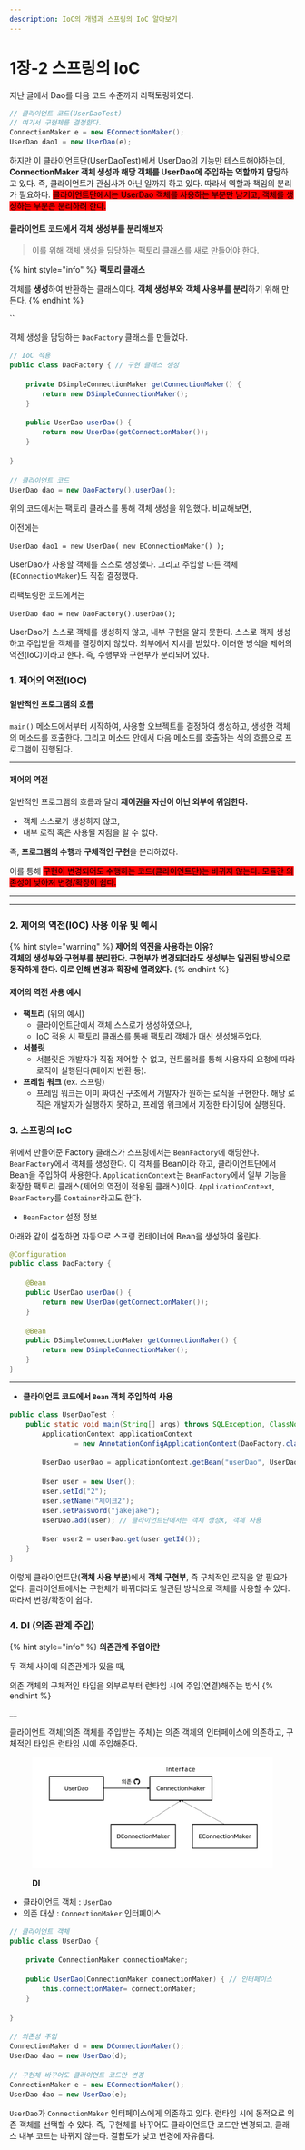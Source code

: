 ```yaml
---
description: IoC의 개념과 스프링의 IoC 알아보기
---
```


# 1장-2 스프링의 IoC



지난 글에서 Dao를 다음 코드 수준까지 리팩토링하였다.

```java
// 클라이언트 코드(UserDaoTest)
// 여기서 구현체를 결정한다.
ConnectionMaker e = new EConnectionMaker();
UserDao dao1 = new UserDao(e);
```

하지만 이 클라이언트단(UserDaoTest)에서 UserDao의 기능만 테스트해야하는데, **ConnectionMaker 객체 생성과 해당 객체를 UserDao에 주입하는 역할까지 담당**하고 있다. 즉, 클라이언트가 관심사가 아닌 일까지 하고 있다. 따라서 역할과 책임의 분리가 필요하다. <mark style="background-color:red;">클라이언트단에서는 UserDao 객체를 사용하는 부분만 남기고, 객체를 생성하는 부분은 분리하려 한다.</mark>



#### 클라이언트 코드에서 객체 생성부를 분리해보자

> 이를 위해 객체 생성을 담당하는 팩토리 클래스를 새로 만들어야 한다.

{% hint style="info" %}
**팩토리 클래스**

객체를 **생성**하여 반환하는 클래스이다. **객체 생성부와** **객체 사용부를 분리**하기 위해 만든다.
{% endhint %}

``

객체 생성을 담당하는 `DaoFactory` 클래스를 만들었다.

```java
// IoC 적용
public class DaoFactory { // 구현 클래스 생성

	private DSimpleConnectionMaker getConnectionMaker() {
        return new DSimpleConnectionMaker();
    }

	public UserDao userDao() {
        return new UserDao(getConnectionMaker());
    }

}

// 클라이언트 코드
UserDao dao = new DaoFactory().userDao();
```

위의 코드에서는 팩토리 클래스를 통해 객체 생성을 위임했다. 비교해보면,



이전에는

`UserDao dao1 = new UserDao( new EConnectionMaker() );`

UserDao가 사용할 객체를 스스로 생성했다. 그리고 주입할 다른 객체(`EConnectionMaker`)도 직접 결정했다.



리팩토링한 코드에서는

`UserDao dao = new DaoFactory().userDao();`

UserDao가 스스로 객체를 생성하지 않고, 내부 구현을 알지 못한다. 스스로 객제 생성하고 주입받을 객체를 결정하지 않았다. 외부에서 지시를 받았다. 이러한 방식을 제어의 역전(IoC)이라고 한다. 즉, 수행부와 구현부가 분리되어 있다.





### 1. **제어의 역전(IOC)**

#### **일반적인 프로그램의 흐름**

`main()` 메소드에서부터 시작하여, 사용할 오브젝트를 결정하여 생성하고, 생성한 객체의 메소드를 호출한다. 그리고 메소드 안에서 다음 메소드를 호출하는 식의 흐름으로 프로그램이 진행된다.

****

#### **제어의 역전**

일반적인 프로그램의 흐름과 달리 **제어권을 자신이 아닌 외부에 위임한다.**

* 객체 스스로가 생성하지 않고,
* 내부 로직 혹은 사용될 지점을 알 수 없다.

즉, **프로그램의 수행**과 **구체적인 구현**을 분리하였다.

이를 통해 <mark style="background-color:red;">구현이 변경되어도 수행하는 코드(클라이언트단)는 바뀌지 않는다. 모듈간 의존성이 낮아져 변경/확장이 쉽다.</mark>

****

****

### **2. 제어의 역전(IOC)** 사용 이유 및 예시

{% hint style="warning" %}
**제어의 역전을 사용하는 이유?**\
**객체의 생성부와 구현부를 분리한다. 구현부가 변경되더라도 생성부는 일관된 방식으로 동작하게 한다. 이로 인해 변경과 확장에 열려있다.**
{% endhint %}

#### **제어의 역전 사용 예시**

* **팩토리** (위의 예시)
  * 클라이언트단에서 객체 스스로가 생성하였으나,
  * IoC 적용 시 팩토리 클래스를 통해 팩토리 객체가 대신 생성해주었다.
* **서블릿**
  * 서블릿은 개발자가 직접 제어할 수 없고, 컨트롤러를 통해 사용자의 요청에 따라 로직이 실행된다(페이지 반환 등).
* **프레임 워크** (ex. 스프링)
  * 프레임 워크는 이미 짜여진 구조에서 개발자가 원하는 로직을 구현한다. 해당 로직은 개발자가 실행하지 못하고, 프레임 워크에서 지정한 타이밍에 실행된다.





### 3. 스프링의 IoC



위에서 만들어준 Factory 클래스가 스프링에서는 `BeanFactory`에 해당한다. `BeanFactory`에서 객체를 생성한다. 이 객체를 Bean이라 하고, 클라이언트단에서 Bean을 주입하여 사용한다. `ApplicationContext`는 `BeanFactory`에서 일부 기능을 확장한 팩토리 클래스(제어의 역전이 적용된 클래스)이다. `ApplicationContext`, `BeanFactory`를 `Container`라고도 한다.



* `BeanFactor` 설정 정보

아래와 같이 설정하면 자동으로 스프링 컨테이너에 Bean을 생성하여 올린다.

```java
@Configuration
public class DaoFactory {

    @Bean 
    public UserDao userDao() {
        return new UserDao(getConnectionMaker());
    }

    @Bean
    public DSimpleConnectionMaker getConnectionMaker() {
        return new DSimpleConnectionMaker();
    }
}
```

****

* **클라이언트 코드에서 `Bean` 객체 주입하여 사용**

```java
public class UserDaoTest {
    public static void main(String[] args) throws SQLException, ClassNotFoundException {
        ApplicationContext applicationContext
                = new AnnotationConfigApplicationContext(DaoFactory.class);

        UserDao userDao = applicationContext.getBean("userDao", UserDao.class);

        User user = new User();
        user.setId("2");
        user.setName("제이크2");
        user.setPassword("jakejake");
        userDao.add(user); // 클라이언트단에서는 객체 생성X, 객체 사용

        User user2 = userDao.get(user.getId()); 
    }
}
```

이렇게 클라이언트단(**객체 사용 부분**)에서 **객체 구현부**, 즉 구체적인 로직을 알 필요가 없다. 클라이언트에서는 구현체가 바뀌더라도 일관된 방식으로 객체를 사용할 수 있다. 따라서 변경/확장이 쉽다.



### 4. DI (의존 관계 주입)

{% hint style="info" %}
**의존관계 주입이란**

두 객체 사이에 의존관계가 있을 때,

의존 객체의 구체적인 타입을 외부로부터 런타임 시에 주입(연결)해주는 방식
{% endhint %}

__

클라이언트 객체(의존 객체를 주입받는 주체)는 의존 객체의 인터페이스에 의존하고, 구체적인 타입은 런타임 시에 주입해준다.

<figure><img src="../../.gitbook/assets/image (1).png" alt=""><figcaption><p><strong>DI</strong></p></figcaption></figure>

* 클라이언트 객체 : `UserDao`
* 의존 대상 : `ConnectionMaker` 인터페이스

```java
// 클라이언트 객체
public class UserDao {

    private ConnectionMaker connectionMaker;

    public UserDao(ConnectionMaker connectionMaker) { // 인터페이스
        this.connectionMaker= connectionMaker;
    }

}

// 의존성 주입
ConnectionMaker d = new DConnectionMaker();
UserDao dao = new UserDao(d);

// 구현체 바꾸어도 클라이언트 코드만 변경
ConnectionMaker e = new EConnectionMaker();
UserDao dao = new UserDao(e);
```

`UserDao`가 `ConnectionMaker` 인터페이스에게 의존하고 있다. 런타임 시에 동적으로 의존 객체를 선택할 수 있다. 즉, 구현체를 바꾸어도 클라이언트단 코드만 변경되고, 클래스 내부 코드는 바뀌지 않는다. 결합도가 낮고 변경에 자유롭다.





